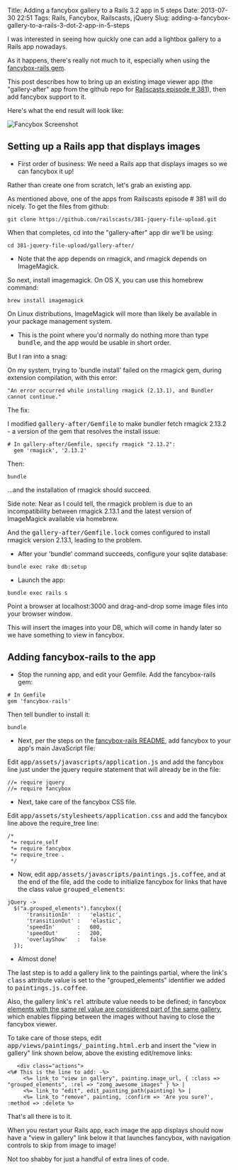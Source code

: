 Title: Adding a fancybox gallery to a Rails 3.2 app in 5 steps
Date: 2013-07-30 22:51
Tags: Rails, Fancybox, Railscasts, jQuery
Slug: adding-a-fancybox-gallery-to-a-rails-3-dot-2-app-in-5-steps

I was interested in seeing how quickly one can add a lightbox gallery to a Rails app nowadays.

As it happens, there's really not much to it, especially when using the <a target="_blank" href="https://github.com/hecticjeff/fancybox-rails">fancybox-rails gem</a>.

This post describes how to bring up an existing image viewer app (the "gallery-after" app from the github repo for <a target="_blank" href="http://railscasts.com/episodes/381-jquery-file-upload">Railscasts episode # 381</a>), then add fancybox support to it.

Here's what the end result will look like:

![Fancybox Screenshot]({attach}images/fancybox.png)

Setting up a Rails app that displays images
-------------------------------------------

- First order of business: We need a Rails app that displays images so we can fancybox it up!

Rather than create one from scratch, let's grab an existing app.

As mentioned above, one of the apps from Railscasts episode # 381 will do nicely. To get the files from github:

```
git clone https://github.com/railscasts/381-jquery-file-upload.git
```

When that completes, cd into the "gallery-after" app dir we'll be using:

```
cd 381-jquery-file-upload/gallery-after/
```

- Note that the app depends on rmagick, and rmagick depends on ImageMagick.

So next, install imagemagick. On OS X, you can use this homebrew command:

```
brew install imagemagick
```

On Linux distributions, ImageMagick will more than likely be available in your package management system.

- This is the point where you'd normally do nothing more than type <tt>bundle</tt>, and the app would be usable in short order.

But I ran into a snag:

On my system, trying to 'bundle install' failed on the rmagick gem, during extension compilation, with this error:

```
"An error occurred while installing rmagick (2.13.1), and Bundler cannot continue."
```

The fix:

I modified <tt>gallery-after/Gemfile</tt> to make bundler fetch rmagick 2.13.2 - a version of the gem that resolves the install issue:

```
# In gallery-after/Gemfile, specify rmagick "2.13.2":
  gem 'rmagick', '2.13.2'
```

Then:

```
bundle
```

...and the installation of rmagick should succeed.

Side note: Near as I could tell, the rmagick problem is due to an incompatibility between rmagick 2.13.1 and the latest version of ImageMagick available via homebrew.

And the <tt>gallery-after/Gemfile.lock</tt> comes configured to install rmagick version 2.13.1, leading to the problem.

- After your 'bundle' command succeeds, configure your sqlite database:

```
bundle exec rake db:setup
```

- Launch the app:

```
bundle exec rails s
```

Point a browser at localhost:3000 and drag-and-drop some image files into your browser window.

This will insert the images into your DB, which will come in handy later so we have something to view in fancybox.


Adding fancybox-rails to the app
--------------------------------

- Stop the running app, and edit your Gemfile. Add the fancybox-rails gem:

```
# In Gemfile
gem 'fancybox-rails'
```

Then tell bundler to install it:

```
bundle
```

- Next, per the steps on the <a target="_blank" href="http://hecticjeff.net/fancybox-rails/">fancybox-rails README</a>, add fancybox to your app's main JavaScript file:

Edit <tt>app/assets/javascripts/application.js</tt> and add the fancybox line just under the jquery require statement that will already be in the file:

```
//= require jquery
//= require fancybox
```

- Next, take care of the fancybox CSS file.

Edit <tt>app/assets/stylesheets/application.css</tt> and add the fancybox line above the require_tree line:

```
/*
 *= require_self
 *= require fancybox
 *= require_tree .
 */
```

- Now, edit <tt>app/assets/javascripts/paintings.js.coffee</tt>, and at the end of the file, add the code to initialize fancybox for links that have the class value <tt>grouped_elements</tt>:

```
jQuery ->
  $("a.grouped_elements").fancybox({
      'transitionIn'  :   'elastic',
      'transitionOut' :   'elastic',
      'speedIn'       :   600,
      'speedOut'      :   200,
      'overlayShow'   :   false
  });
```

- Almost done!

The last step is to add a gallery link to the paintings partial, where the link's <tt>class</tt> attribute value is set to the "grouped_elements" identifier we added to <tt>paintings.js.coffee</tt>.

Also, the gallery link's <tt>rel</tt> attribute value needs to be defined; in fancybox <a target="_blank" href="http://fancybox.net/howto">elements with the same rel value are considered part of the same gallery</a>, which enables flipping between the images without having to close the fancybox viewer.

To take care of those steps, edit <tt>app/views/paintings/_painting.html.erb</tt> and insert the "view in gallery" link shown below, above the existing edit/remove links:

```
   <div class="actions">
<%# This is the line to add: -%>
     <%= link_to "view in gallery", painting.image_url, { :class => "grouped_elements", :rel => "zomg_awesome_images" } %> |
     <%= link_to "edit", edit_painting_path(painting) %> |
     <%= link_to "remove", painting, :confirm => 'Are you sure?', :method => :delete %>
```

That's all there is to it.

When you restart your Rails app, each image the app displays should now have a "view in gallery" link below it that launches fancybox, with navigation controls to skip from image to image!

Not too shabby for just a handful of extra lines of code.

